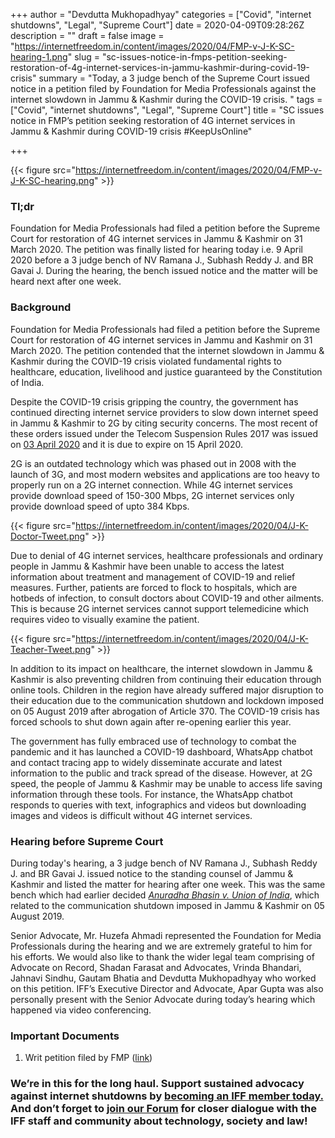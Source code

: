 +++
author = "Devdutta Mukhopadhyay"
categories = ["Covid", "internet shutdowns", "Legal", "Supreme Court"]
date = 2020-04-09T09:28:26Z
description = ""
draft = false
image = "https://internetfreedom.in/content/images/2020/04/FMP-v-J-K-SC-hearing-1.png"
slug = "sc-issues-notice-in-fmps-petition-seeking-restoration-of-4g-internet-services-in-jammu-kashmir-during-covid-19-crisis"
summary = "Today, a 3 judge bench of the Supreme Court issued notice in a petition filed by Foundation for Media Professionals against the internet slowdown in Jammu & Kashmir during the COVID-19 crisis. "
tags = ["Covid", "internet shutdowns", "Legal", "Supreme Court"]
title = "SC issues notice in FMP’s petition seeking restoration of 4G internet services in Jammu & Kashmir during COVID-19 crisis #KeepUsOnline"

+++


{{< figure src="https://internetfreedom.in/content/images/2020/04/FMP-v-J-K-SC-hearing.png" >}}

### Tl;dr

Foundation for Media Professionals had filed a petition before the Supreme Court for restoration of 4G internet services in Jammu & Kashmir on 31 March 2020. The petition was finally listed for hearing today i.e. 9 April 2020 before a 3 judge bench of NV Ramana J., Subhash Reddy J. and BR Gavai J. During the hearing, the bench issued notice and the matter will be heard next after one week.

### Background

Foundation for Media Professionals had filed a petition before the Supreme Court for restoration of 4G internet services in Jammu and Kashmir on 31 March 2020. The petition contended that the internet slowdown in Jammu & Kashmir during the COVID-19 crisis violated fundamental rights to healthcare, education, livelihood and justice guaranteed by the Constitution of India.

Despite the COVID-19 crisis gripping the country, the government has continued directing internet service providers to slow down internet speed in Jammu & Kashmir to 2G by citing security concerns. The most recent of these orders issued under the Telecom Suspension Rules 2017 was issued on [03 April 2020](http://jkhome.nic.in/22(TSTS)of2020.pdf) and it is due to expire on 15 April 2020.

2G is an outdated technology which was phased out in 2008 with the launch of 3G, and most modern websites and applications are too heavy to properly run on a 2G internet connection. While 4G internet services provide download speed of 150-300 Mbps, 2G internet services only provide download speed of upto 384 Kbps.

{{< figure src="https://internetfreedom.in/content/images/2020/04/J-K-Doctor-Tweet.png" >}}

Due to denial of 4G internet services, healthcare professionals and ordinary people in Jammu & Kashmir have been unable to access the latest information about treatment and management of COVID-19 and relief measures. Further, patients are forced to flock to hospitals, which are hotbeds of infection, to consult doctors about COVID-19 and other ailments. This is because 2G internet services cannot support telemedicine which requires video to visually examine the patient. 

{{< figure src="https://internetfreedom.in/content/images/2020/04/J-K-Teacher-Tweet.png" >}}

In addition to its impact on healthcare, the internet slowdown in Jammu & Kashmir is also preventing children from continuing their education through online tools. Children in the region have already suffered major disruption to their education due to the communication shutdown and lockdown imposed on 05 August 2019 after abrogation of Article 370. The COVID-19 crisis has forced schools to shut down again after re-opening earlier this year.

The government has fully embraced use of technology to combat the pandemic and it has launched a COVID-19 dashboard, WhatsApp chatbot and contact tracing app to widely disseminate accurate and latest information to the public and track spread of the disease. However, at 2G speed, the people of Jammu & Kashmir may be unable to access life saving information through these tools. For instance, the WhatsApp chatbot responds to queries with text, infographics and videos but downloading images and videos is difficult without 4G internet services.

### Hearing before Supreme Court

During today's hearing, a 3 judge bench of NV Ramana J., Subhash Reddy J. and BR Gavai J. issued notice to the standing counsel of Jammu & Kashmir and listed the matter for hearing after one week. This was the same bench which had earlier decided _[Anuradha Bhasin v. Union of India](https://internetfreedom.in/scs-judgement-on-kashmir-communication-is-just-the-beginning/)_, which related to the communication shutdown imposed in Jammu & Kashmir on 05 August 2019.

Senior Advocate, Mr. Huzefa Ahmadi represented the Foundation for Media Professionals during the hearing and we are extremely grateful to him for his efforts. We would also like to thank the wider legal team comprising of Advocate on Record, Shadan Farasat and Advocates, Vrinda Bhandari, Jahnavi Sindhu, Gautam Bhatia and Devdutta Mukhopadhyay who worked on this petition. IFF’s Executive Director and Advocate, Apar Gupta was also personally present with the Senior Advocate during today’s hearing which happened via video conferencing.

### Important Documents

1. Writ petition filed by FMP ([link](https://drive.google.com/file/d/1u8T6zldNXlabjA0igdXObA55fyX2_4Bz/view?usp=sharing))

### **We’re in this for the long haul. Support sustained advocacy against internet shutdowns by** [**becoming an IFF member today.**](https://internetfreedom.in/donate/) **And don’t forget to** [**join our Forum**](https://forum.internetfreedom.in/) **for closer dialogue with the IFF staff and community about technology, society and law!**

